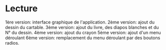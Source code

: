 # Lecture
1ère version: interface graphique de l'application.
2ème version: ajout du dessin du cartable.
3ème version: ajout du livre, des diapos blanches et du N° du dessin.
4ème version: ajout du crayon
5ème version: ajout d'un menu déroulant
6ème version: remplacement du menu déroulant par des boutons radios.
